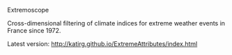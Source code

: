Extremoscope

Cross-dimensional filtering of climate indices for extreme weather events in France since 1972.

Latest version:
http://katirg.github.io/ExtremeAttributes/index.html
